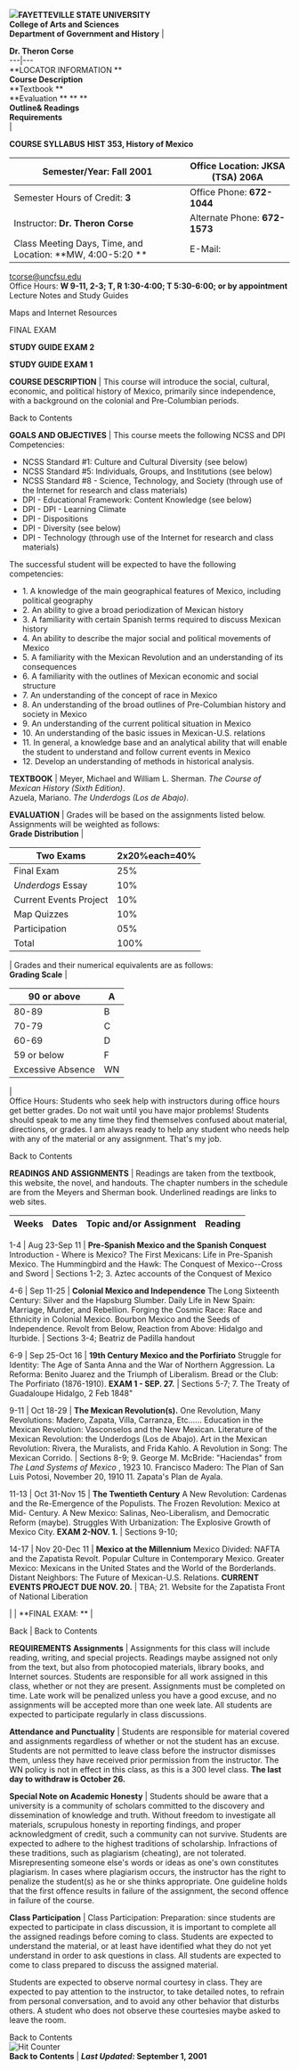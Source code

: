 ![](G&H.gif)**FAYETTEVILLE STATE UNIVERSITY**  
**College of Arts and Sciences**  
**Department of Government and History** |

**Dr. Theron Corse**  
---|---  
**LOCATOR INFORMATION  **  
**Course Description**  
**Textbook  **  
**Evaluation  **  ** **  
**Outline& Readings**  
**Requirements**  
|

**COURSE SYLLABUS**   **HIST 353, History of Mexico**  


| Semester/Year: **Fall 2001** |  Office Location: **JKSA (TSA) 206A**  
---|---  
Semester Hours of Credit: **3** |  Office Phone: **672-1044**  
Instructor: **Dr. Theron Corse** |  Alternate Phone: **672-1573**  
Class Meeting Days, Time, and Location:  **MW, 4:00-5:20  ** | E-Mail:
tcorse@uncfsu.edu  
Office Hours: **W 9-11, 2-3; T, R 1:30-4:00; T 5:30-6:00; or by appointment**  
Lecture Notes and Study Guides

Maps and Internet Resources  
  
FINAL EXAM



**STUDY GUIDE EXAM 2**

**STUDY GUIDE EXAM 1**  
  
**COURSE DESCRIPTION** |  This course will introduce the social, cultural,
economic, and political history of Mexico, primarily since independence, with
a background on the colonial and Pre-Columbian periods.

 Back to Contents  
  
**GOALS AND OBJECTIVES** |  This course meets the following NCSS and DPI
Competencies:

  * NCSS Standard #1: Culture and Cultural Diversity (see below)
  * NCSS Standard #5: Individuals, Groups, and Institutions (see below)
  * NCSS Standard #8 - Science, Technology, and Society (through use of the Internet for research and class materials)
  * DPI - Educational Framework: Content Knowledge (see below)
  * DPI - DPI - Learning Climate
  * DPI - Dispositions
  * DPI - Diversity (see below)
  * DPI - Technology (through use of the Internet for research and class materials)

The successful student will be expected to have the following competencies:

  * 1\. A knowledge of the main geographical features of Mexico, including political geography 
  * 2\. An ability to give a broad periodization of Mexican history 
  * 3\. A familiarity with certain Spanish terms required to discuss Mexican history 
  * 4\. An ability to describe the major social and political movements of Mexico 
  * 5\. A familiarity with the Mexican Revolution and an understanding of its consequences 
  * 6\. A familiarity with the outlines of Mexican economic and social structure 
  * 7\. An understanding of the concept of race in Mexico 
  * 8\. An understanding of the broad outlines of Pre-Columbian history and society in Mexico 
  * 9\. An understanding of the current political situation in Mexico 
  * 10\. An understanding of the basic issues in Mexican-U.S. relations 
  * 11\. In general, a knowledge base and an analytical ability that will enable the student to understand and follow current events in Mexico
  * 12\. Develop an understanding of methods in historical analysis. 
  
**TEXTBOOK** |  Meyer, Michael and William L. Sherman. _The Course of Mexican
History (Sixth Edition)_.  
Azuela, Mariano. _The Underdogs (Los de Abajo)_.

  
**EVALUATION** |  Grades will be based on the assignments listed below.
Assignments will be weighted as follows:  
**Grade Distribution** |

|  Two Exams | 2x20%each=40%  
---|---  
Final Exam | 25%  
_Underdogs_ Essay |  10%  
Current Events Project | 10%  
Map Quizzes | 10%  
Participation | 05%  
Total | 100%  
  
  
| Grades and their numerical equivalents are as follows:  
**Grading Scale** |

|  90 or above | A  
---|---  
80-89 | B  
70-79 | C  
60-69 | D  
59 or below | F  
Excessive Absence | WN  
  
  
|  
Office Hours: Students who seek help with instructors during office hours get
better grades. Do not wait until you have major problems! Students should
speak to me any time they find themselves confused about material, directions,
or grades. I am always ready to help any student who needs help with any of
the material or any assignment. That's my job.  


Back to Contents  
  
**READINGS AND ASSIGNMENTS** |  Readings are taken from the textbook, this
website, the novel, and handouts. The chapter numbers in the schedule are from
the Meyers and Sherman book. Underlined readings are links to web sites.  
  
| **Weeks** | **Dates** | **Topic and/or Assignment** | **Reading**  
---|---|---|---  
  
1-4  | Aug 23-Sep 11 | **Pre-Spanish Mexico and the Spanish Conquest**
Introduction - Where is Mexico? The First Mexicans: Life in Pre-Spanish
Mexico. The Hummingbird and the Hawk: The Conquest of Mexico--Cross and Sword
|  Sections 1-2; 3\. Aztec accounts of the Conquest of Mexico  
  
4-6  | Sep 11-25 | **Colonial Mexico and Independence** The Long Sixteenth
Century: Silver and the Hapsburg Slumber. Daily Life in New Spain: Marriage,
Murder, and Rebellion. Forging the Cosmic Race: Race and Ethnicity in Colonial
Mexico. Bourbon Mexico and the Seeds of Independence. Revolt from Below,
Reaction from Above: Hidalgo and Iturbide. |  Sections 3-4; Beatriz de Padilla
handout  
  
6-9  | Sep 25-Oct 16 | **19th Century Mexico and the Porfiriato** Struggle for
Identity: The Age of Santa Anna and the War of Northern Aggression. La
Reforma: Benito Juarez and the Triumph of Liberalism. Bread or the Club: The
Porfiriato (1876-1910). **EXAM 1 - SEP. 27.** |  Sections 5-7; 7\. The Treaty
of Guadaloupe Hidalgo, 2 Feb 1848"  
  
9-11  | Oct 18-29 | **The Mexican Revolution(s).** One Revolution, Many
Revolutions: Madero, Zapata, Villa, Carranza, Etc...... Education in the
Mexican Revolution: Vasconselos and the New Mexican. Literature of the Mexican
Revolution: the Underdogs (Los de Abajo). Art in the Mexican Revolution:
Rivera, the Muralists, and Frida Kahlo. A Revolution in Song: The Mexican
Corrido. |  Sections 8-9; 9\. George M. McBride: "Haciendas" from _The Land
Systems of Mexico_ , 1923 10\. Francisco Madero: The Plan of San Luis Potosi,
November 20, 1910 11\. Zapata's Plan de Ayala.  
  
11-13  | Oct 31-Nov 15 | **The Twentieth Century** A New Revolution: Cardenas
and the Re-Emergence of the Populists. The Frozen Revolution: Mexico at Mid-
Century. A New Mexico: Salinas, Neo-Liberalism, and Democratic Reform (maybe).
Struggles With Urbanization: The Explosive Growth of Mexico City. **EXAM
2-NOV. 1.** |  Sections 9-10;  
  
14-17  | Nov 20-Dec 11 | **Mexico at the Millennium** Mexico Divided: NAFTA
and the Zapatista Revolt. Popular Culture in Contemporary Mexico. Greater
Mexico: Mexicans in the United States and the World of the Borderlands.
Distant Neighbors: The Future of Mexican-U.S. Relations. **CURRENT EVENTS
PROJECT DUE NOV.   20.** | TBA; 21\. Website for the Zapatista Front of
National Liberation  
  
|  | **FINAL EXAM:  ** |  
  
  
Back | Back to Contents  
  
**REQUIREMENTS**   **Assignments** |  Assignments for this class will include
reading, writing, and special projects. Readings maybe assigned not only from
the text, but also from photocopied materials, library books, and Internet
sources. Students are responsible for all work assigned in this class, whether
or not they are present. Assignments must be completed on time. Late work will
be penalized unless you have a good excuse, and no assignments will be
accepted more than one week late. All students are expected to participate
regularly in class discussions.  
  
**Attendance and Punctuality** |  Students are responsible for material
covered and assignments regardless of whether or not the student has an
excuse. Students are not permitted to leave class before the instructor
dismisses them, unless they have received prior permission from the
instructor. The WN policy is not in effect in this class, as this is a 300
level class.  **The last day to withdraw is October 26.**

  
  
**Special Note on Academic Honesty** |  Students should be aware that a
university is a community of scholars committed to the discovery and
dissemination of knowledge and truth. Without freedom to investigate all
materials, scrupulous honesty in reporting findings, and proper acknowledgment
of credit, such a community can not survive. Students are expected to adhere
to the highest traditions of scholarship. Infractions of these traditions,
such as plagiarism (cheating), are not tolerated. Misrepresenting someone
else's words or ideas as one's own constitutes plagiarism. In cases where
plagiarism occurs, the instructor has the right to penalize the student(s) as
he or she thinks appropriate. One guideline holds that the first offence
results in failure of the assignment, the second offence in failure of the
course.  
  
  
**Class Participation** |  Class Participation: Preparation: since students
are expected to participate in class discussion, it is important to complete
all the assigned readings before coming to class. Students are expected to
understand the material, or at least have identified what they do not yet
understand in order to ask questions in class. All students are expected to
come to class prepared to discuss the assigned material.

Students are expected to observe normal courtesy in class. They are expected
to pay attention to the instructor, to take detailed notes, to refrain from
personal conversation, and to avoid any other behavior that disturbs others. A
student who does not observe these courtesies maybe asked to leave the room.  
    
Back to Contents  
 ![Hit Counter](_vti_bin/fpcount.exe/F_corse/?Page=h353.HTM|Image=2)  
**Back to Contents** | **_Last Updated:_ September 1, 2001**  
  


